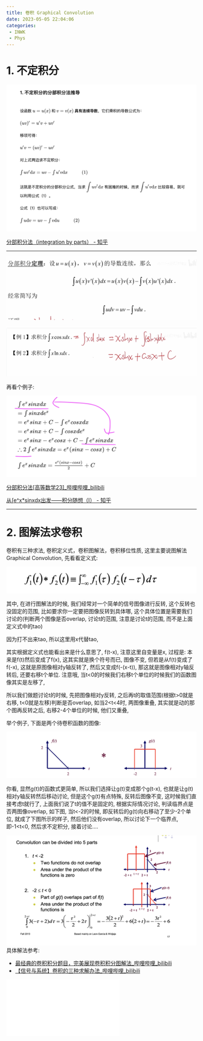```yaml
---
title: 卷积 Graphical Convolution
date: 2023-05-05 22:04:06
categories:
 - INWK
 - Phys
---
```


# 1. 不定积分

![001](Graphical-Convolution/001-3335443.png)

[分部积分法（integration by parts） - 知乎](https://zhuanlan.zhihu.com/p/41545813)

-----

![002](Graphical-Convolution/002.png)

![003](Graphical-Convolution/003.png)

再看个例子:

![004](Graphical-Convolution/004.png)

[分部积分法[高等数学23]_哔哩哔哩_bilibili](https://www.bilibili.com/video/BV1DS4y1D7n5/?vd_source=96c3a39c0ce50f46009a7b1394fbbcf9)

[从∫e^x*sinxdx出发——积分随想（I） - 知乎](https://zhuanlan.zhihu.com/p/32850408)

-----

# 2. 图解法求卷积

卷积有三种求法, 卷积定义式，卷积图解法，卷积移位性质, 这里主要说图解法 Graphical Convolution, 先看看定义式:

![005](Graphical-Convolution/005-3344982.png)

其中, 在进行图解法的时候, 我们经常对一个简单的信号图像进行反转, 这个反转也没固定的范围, 比如要求你一定要把图像反转到具体哪, 这个具体位置是需要我们讨论的(判断两个图像是否overlap, 讨论t的范围, 注意是讨论t的范围, 而不是上面定义式中的tao)

因为打不出来tao, 所以这里用x代替tao, 

其实根据定义式也能看出来是什么意思了, f(t-x), 注意这里自变量是x, 过程是: 本来是f(t)然后变成了f(x), 这其实就是换个符号而已, 图像不变, 但若是从f(t)变成了f(-x), 这就是原图像相对y轴反转了, 然后又变成f(-(x-t)), 那这就是图像相对y轴反转后, 还要右移t个单位. 注意哦, 当t<0的时候我们右移t个单位的时候我们的函数图像其实是左移了, 

所以我们做题讨论t的时候, 先把图像相对y反转, 之后再t的取值范围(根据t>0就是右移, t<0就是左移)判断是否overlap, 如当2<t<4时, 两图像重叠, 其实就是动的那个图再反转之后, 右移2-4个单位的时候, 他们又重叠,

举个例子, 下面是两个待卷积函数的图像:

![006](Graphical-Convolution/006.png)

你看, 显然g(t)的函数式更简单, 所以我们选择让g(t)变成那个g(t-x), 也就是让g(t)相对y轴反转然后移动讨论, 但是这个g(t)有点特殊, 反转后图像不变, 这时候我们直接考虑t就行了, 上面我们说了t的值不是固定的, 根据实际情况讨论, 判读临界点是否两图像overlap, 如下图, 当t<-2的时候, 即反转后的g(t)向右移动了至少-2个单位, 就成了下图所示的样子, 然后他们没有overlap, 所以讨论下一个临界点, 即-1<t<0, 然后求不定积分, 接着讨论....

![007](Graphical-Convolution/007.png)具体解法参考:

- [最经典的卷积积分题目，完美展现卷积积分图解法_哔哩哔哩_bilibili](https://www.bilibili.com/video/BV1TK41127sT/?vd_source=96c3a39c0ce50f46009a7b1394fbbcf9)
- [【信号与系统】卷积的三种求解办法_哔哩哔哩_bilibili](https://www.bilibili.com/video/BV1Nr4y117V9/?vd_source=96c3a39c0ce50f46009a7b1394fbbcf9)

<iframe src="//player.bilibili.com/player.html?aid=763788609&bvid=BV1Nr4y117V9&cid=430235582&page=1" scrolling="no" border="0" frameborder="no" framespacing="0" allowfullscreen="true"> </iframe>


